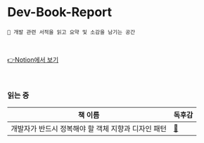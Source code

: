 # Dev-Book-Report

```
👋 개발 관련 서적을 읽고 요약 및 소감을 남기는 공간
```

<br>

[👉Notion에서 보기](https://www.notion.so/4z7l/b033c6602c624d34b73afff584058147)


<br>


### 읽는 중

| 책 이름                                             | 독후감                                                    |
| --------------------------------------------------- | --------------------------------------------------------- |
| 개발자가 반드시 정복해야 할 객체 지향과 디자인 패턴 | [📁](/개발자가%20반드시%20정복해야%20할%20객체%20지향과%20디자인%20패턴) |

